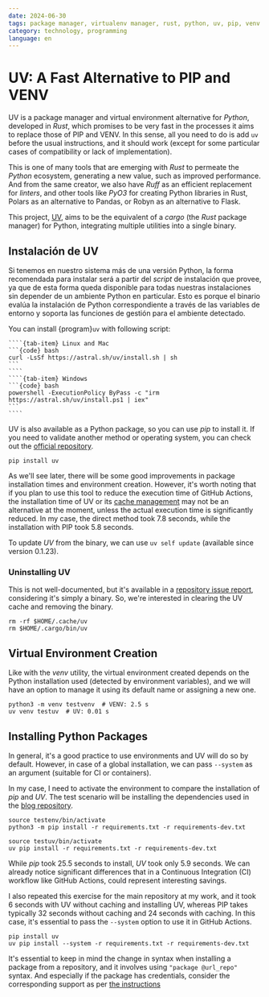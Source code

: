 ```yaml
---
date: 2024-06-30
tags: package manager, virtualenv manager, rust, python, uv, pip, venv
category: technology, programming
language: en
---
```


# UV: A Fast Alternative to PIP and VENV

UV is a package manager and virtual environment alternative for _Python_,
developed in _Rust_, which promises to be very fast in the processes it aims to
replace those of PIP and VENV. In this sense, all you need to do is add `uv`
before the usual instructions, and it should work (except for some particular
cases of compatibility or lack of implementation).

This is one of many tools that are emerging with _Rust_ to permeate the _Python_
ecosystem, generating a new value, such as improved performance. And from the
same creator, we also have _Ruff_ as an efficient replacement for _linters_, and
other tools like _PyO3_ for creating Python libraries in Rust, Polars as an
alternative to Pandas, or Robyn as an alternative to Flask.

This project, [UV](https://astral.sh/blog/uv), aims to be the equivalent of a
_cargo_ (the _Rust_ package manager) for Python, integrating multiple utilities
into a single binary.

## Instalación de UV

Si tenemos en nuestro sistema más de una versión Python, la forma recomendada
para instalar será a partir del _script_ de instalación que provee, ya que de
esta forma queda disponible para todas nuestras instalaciones sin depender de un
ambiente Python en particular. Esto es porque el binario evalúa la instalación
de Python correspondiente a través de las variables de entorno y soporta las
funciones de gestión para el ambiente detectado.

You can install {program}`uv` with following script:

`````{tab-set}
````{tab-item} Linux and Mac
```{code} bash
curl -LsSf https://astral.sh/uv/install.sh | sh
```
````
````{tab-item} Windows
```{code} bash
powershell -ExecutionPolicy ByPass -c "irm https://astral.sh/uv/install.ps1 | iex"
```
````
`````

UV is also available as a Python package, so you can use _pip_ to install it. If
you need to validate another method or operating system, you can check out the
[official repository](https://github.com/astral-sh/uv?tab=readme-ov-file#getting-started).

```{code} bash
pip install uv
```

As we'll see later, there will be some good improvements in package installation
times and environment creation. However, it's worth noting that if you plan to
use this tool to reduce the execution time of GitHub Actions, the installation
time of UV or its
[cache management](https://github.com/actions/setup-python/issues/822) may not
be an alternative at the moment, unless the actual execution time is
significantly reduced. In my case, the direct method took 7.8 seconds, while the
installation with PIP took 5.8 seconds.

To update _UV_ from the binary, we can use `uv self update` (available since
version 0.1.23).

### Uninstalling UV

This is not well-documented, but it's available in a
[repository issue report](https://github.com/astral-sh/uv/issues/1696#issuecomment-2031776112),
considering it's simply a binary. So, we're interested in clearing the UV cache
and removing the binary.

```{code} bash
rm -rf $HOME/.cache/uv
rm $HOME/.cargo/bin/uv
```

## Virtual Environment Creation

Like with the _venv_ utility, the virtual environment created depends on the
Python installation used (detected by environment variables), and we will have
an option to manage it using its default name or assigning a new one.

```{code} bash
python3 -m venv testvenv  # VENV: 2.5 s
uv venv testuv  # UV: 0.01 s
```

## Installing Python Packages

In general, it's a good practice to use environments and UV will do so by
default. However, in case of a global installation, we can pass `--system` as an
argument (suitable for CI or containers).

In my case, I need to activate the environment to compare the installation of
_pip_ and _UV_. The test scenario will be installing the dependencies used in
the [blog repository](./crear-un-blog-con-sphinx.md#dependencies).

```{code} bash
source testenv/bin/activate
python3 -m pip install -r requirements.txt -r requirements-dev.txt
```

```{code} bash
source testuv/bin/activate
uv pip install -r requirements.txt -r requirements-dev.txt
```

While _pip_ took 25.5 seconds to install, _UV_ took only 5.9 seconds. We can
already notice significant differences that in a Continuous Integration (CI)
workflow like GitHub Actions, could represent interesting savings.

I also repeated this exercise for the main repository at my work, and it took 6
seconds with UV without caching and installing UV, whereas PIP takes typically
32 seconds without caching and 24 seconds with caching. In this case, it's
essential to pass the `--system` option to use it in GitHub Actions.

```{code} bash
pip install uv
uv pip install --system -r requirements.txt -r requirements-dev.txt
```

It's essential to keep in mind the change in syntax when installing a package
from a repository, and it involves using `"package @url_repo"` syntax. And
especially if the package has credentials, consider the corresponding support as
per
[the instructions](https://github.com/astral-sh/uv?tab=readme-ov-file#git-authentication)
